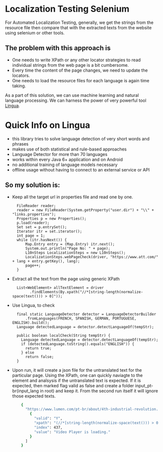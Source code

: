 # Localization Testing Selenium

For Automated Localization Testing, generally, we get the strings from the resource file then compare that with the extracted texts from the website using selenium or other tools.

## The problem with this approach is 
- One needs to write XPath or any other locator strategies to read individual strings from the web page is a bit cumbersome.
- Every time the content of the page changes, we need to update the locators.
- One needs to load the resource files for each language is again time taking.

As a part of this solution, we can use machine learning and natural language processing. 
We can harness the power of very powerful tool [Lingua].

# Quick Info on Lingua
- this library tries to solve language detection of very short words and phrases
- makes use of both statistical and rule-based approaches
- Language Detector for more than 70 languages
- works within every Java 6+ application and on Android
- no additional training of language models necessary
- offline usage without having to connect to an external service or API

## So my solution is:

- Keep all the target url in properties file and read one by one.

		FileReader reader;
		reader = new FileReader(System.getProperty("user.dir") + "\\" + "links.properties");
		Properties p = new Properties();
		p.load(reader);
		Set set = p.entrySet();
		Iterator itr = set.iterator();
		int page = 1;
		while (itr.hasNext()) {
			Map.Entry entry = (Map.Entry) itr.next();
			System.out.println("Page No: " + page);
			L10nSteps LocalizationSteps = new L10nSteps();
			LocalizationSteps.webPageCheck(driver, "https://www.att.com/" + lang + entry.getKey(), lang);
			page++;
		}

- Extract all the text from the page using generic XPath

        List<WebElement> allTextElement = driver
              .findElements(By.xpath("//*[string-length(normalize-space(text())) > 0]"));
	
- Use Lingua, to check 

    	final static LanguageDetector detector = LanguageDetectorBuilder
			.fromLanguages(FRENCH, SPANISH, GERMAN, PORTUGUESE, ENGLISH).build();
      	Language detectedLanguage = detector.detectLanguageOf(tempStr);
        
        public boolean localCheck(String tempStr) {
          Language detectedLanguage = detector.detectLanguageOf(tempStr);
          if (detectedLanguage.toString().equals("ENGLISH")) {
            return true;
          } else
            return false;
        }
- Upon run, it will create a json file for the untranslated text for the particular page. Using the XPath, one can quickly naviagte to the element and analsysis if the untranslated text is expected. If it is expected, then marked flag valid as false and create a folder input_pt-br(input_lang in root) and keep it. From the second run itself it will ignore those expected texts.
	```sh
		{
		  "https://www.lumen.com/pt-br/about/4th-industrial-revolution.html": [
		    {
		      "valid": "Y",
		      "xpath": "(//*[string-length(normalize-space(text())) > 0])[437]",
		      "index": 437,
		      "value": "Video Player is loading."
		    }
		  ]
		}
	```		
[Lingua]: <https://github.com/pemistahl/lingua>
